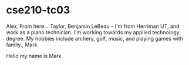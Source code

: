 # cse210-tc03

Alex,
From here...
Taylor,
Benjamin LeBeau - I'm from Herriman UT, and work as a piano technician. I'm working towards my applied technology degree. My hobbies include archery, golf, music, and playing games with family.,
Mark

Hello my name is Mark
